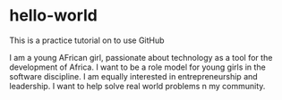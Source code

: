 # hello-world
This is a practice tutorial on to use GitHub

I am a young AFrican girl, passionate about technology as a tool for the development of Africa. I want to be a role model for young girls in the software discipline.
I am equally interested in entrepreneurship and leadership. I want to help solve real world problems n my community.
